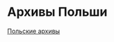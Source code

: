 # Архивы Польши

[Польские архивы](http://tourgourmania.com/stati/polsha/karta-poljaka/arhivy-polshi.html)